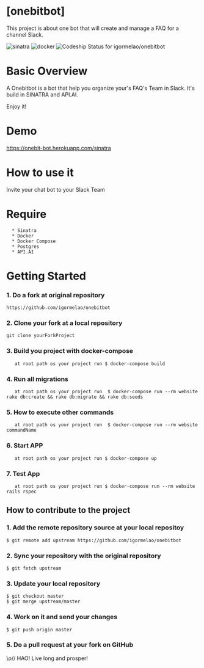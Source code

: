 # [onebitbot]

This project is about one bot that will create and manage a FAQ for a channel  Slack.

![sinatra](https://img.shields.io/badge/sinatra-2.0.0-green.svg)
![docker](https://img.shields.io/docker/automated/jrottenberg/ffmpeg.svg)
![Codeship Status for igormelao/onebitbot](https://app.codeship.com/projects/f80ce9a0-2e96-0135-a146-3a6547c575dc/status?branch=master)


# Basic Overview

A Onebitbot is a bot that help you organize your's FAQ's Team in Slack. It's build in SINATRA and API.AI.

Enjoy it!

# Demo

https://onebit-bot.herokuapp.com/sinatra

# How to use it

Invite your chat bot to your Slack Team

# Require
```
  * Sinatra
  * Docker
  * Docker Compose
  * Postgres
  * API.AI
```


# Getting Started

### 1. Do a fork at original repository
```
https://github.com/igormelao/onebitbot
```

### 2. Clone your fork at a local repository

```
git clone yourForkProject
```

### 3. Build you project with docker-compose
```
   at root path os your project run $ docker-compose build      
```

### 4. Run all migrations
```
   at root path os your project run  $ docker-compose run --rm website rake db:create && rake db:migrate && rake db:seeds
```

### 5. How to execute other commands
```
   at root path os your project run  $ docker-compose run --rm website commandName
```

### 6. Start APP
```
   at root path os your project run $ docker-compose up
```

### 7. Test App
```
   at root path os your project run $ docker-compose run --rm website rails rspec
```

## How to contribute to the project

### 1. Add the remote repository source at your local repositoy
```
$ git remote add upstream https://github.com/igormelao/onebitbot
```

### 2. Sync your repository with the original repository
```
$ git fetch upstream
```

### 3. Update your local repository
```
$ git checkout master
$ git merge upstream/master
```

### 4. Work on it and send your changes
```
$ git push origin master
```

### 5. Do a pull request at your fork on GitHub


\\_o_// HAO! Live long and prosper!
